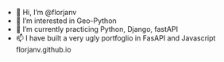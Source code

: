 - 👋 Hi, I’m @florjanv
- 👀 I’m interested in Geo-Python
- 🌱 I’m currently practicing Python, Django, fastAPI
- 📫 I have built a very ugly portfoglio in FasAPI and Javascript florjanv.github.io

<!---
florjanv/florjanv is a ✨ special ✨ repository because its `README.md` (this file) appears on your GitHub profile.
You can click the Preview link to take a look at your changes.
--->
